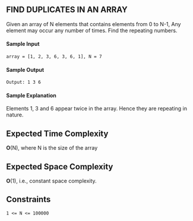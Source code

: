 ## **FIND DUPLICATES IN AN ARRAY**
Given an array of N elements that contains elements from 0 to N-1, Any element may occur any number of times. Find the repeating numbers.

#### **Sample Input**
	array = [1, 2, 3, 6, 3, 6, 1], N = 7

#### **Sample Output**
	Output: 1 3 6

#### **Sample Explanation**
Elements 1, 3 and 6 appear twice in the array. Hence they are repeating in nature.

## **Expected Time Complexity**
__O__(N), where N is the size of the array

## **Expected Space Complexity**
__O__(1), i.e., constant space complexity.

## **Constraints**
	1 <= N <= 100000
	
